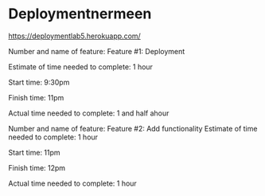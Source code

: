 # Deploymentnermeen

https://deploymentlab5.herokuapp.com/

Number and name of feature: Feature #1: Deployment

Estimate of time needed to complete: 1 hour

Start time: 9:30pm

Finish time: 11pm

Actual time needed to complete: 1 and half ahour


Number and name of feature: Feature #2: Add functionality
Estimate of time needed to complete: 1 hour

Start time: 11pm

Finish time: 12pm

Actual time needed to complete: 1 hour